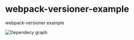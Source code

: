 # webpack-versioner-example
webpack-versioner example


![Dependecy graph](https://raw.githubusercontent.com/jbgutierrez/webpack-versioner-example/master/builds/desktop-v.1.0.png)

